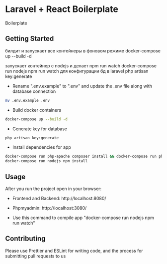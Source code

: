 # Laravel + React Boilerplate

Boilerplate 

## Getting Started

билдит и запускает все контейнеры в фоновом режиме
docker-compose up --build -d

запускает контейнер с nodejs и делает npm run watch
docker-compose run nodejs npm run watch
для конфигурации бд в laravel
php artisan key:generate

- Rename ".env.example" to ".env" and update the .env file along with database connection

```bash
mv .env.example .env
```

- Build docker containers

```bash
docker-compose up --build -d
```

- Generate key for database

```bash
php artisan key:generate
```


- Install dependencies for app

```bash
docker-compose run php-apache composer install && docker-compose run php-apache composer update
docker-compose run nodejs npm install
```

## Usage

After you run the project open in your browser:

- Frontend and Backend: http://localhost:8080/
- Phpmyadmin: http://localhost:3080/

- Use this command to compile app "docker-compose run nodejs npm run watch"

## Contributing

Please use Prettier and ESLint for writing code, and the process for submitting pull requests to us
